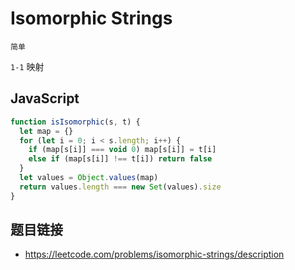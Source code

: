 # Isomorphic Strings
`简单`

`1-1` 映射

## JavaScript
```javascript
function isIsomorphic(s, t) {
  let map = {}
  for (let i = 0; i < s.length; i++) {
    if (map[s[i]] === void 0) map[s[i]] = t[i]
    else if (map[s[i]] !== t[i]) return false
  }
  let values = Object.values(map)
  return values.length === new Set(values).size
}
```

## 题目链接
* https://leetcode.com/problems/isomorphic-strings/description
